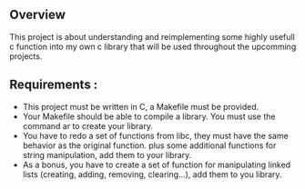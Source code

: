 ## Overview

This project is about understanding and reimplementing some highly usefull c function into my own c library that will be used throughout the upcomming projects.

## Requirements :

-   This project must be written in C, a Makefile must be provided.
-   Your Makefile should be able to compile a library. You must use the command ar to create your library.
-   You have to redo a set of functions from libc, they must have the same behavior as the original function. plus some additional functions for string manipulation, add them to your library.
-   As a bonus, you have to create a set of function for manipulating linked lists (creating, adding, removing, clearing…), add them to you library.
